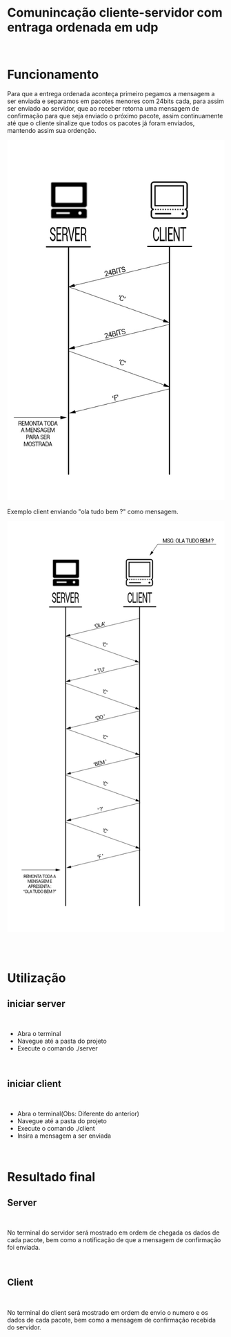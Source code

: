 # Comunincação cliente-servidor com entraga ordenada em udp 
<br />
 
 
# Funcionamento

Para que a entrega ordenada aconteça primeiro pegamos a mensagem a ser enviada e separamos em pacotes menores com 24bits cada, para assim ser enviado ao servidor, que ao receber retorna uma mensagem de confirmação para que seja enviado o próximo pacote, assim continuamente até que o cliente sinalize que todos os pacotes já foram enviados, mantendo assim sua ordenção.
<br />

![](Diagramas/diagram1.jpg)

Exemplo client enviando "ola tudo bem ?" como mensagem.


![](Diagramas/exemplo.jpg)


 <br />
 <br />
 
 
 
# Utilização
 
## iniciar server
 <br />

* Abra o terminal
* Navegue até a pasta do projeto
* Execute o comando ./server
  
<br />
 
 
## iniciar client
<br /> 
 
* Abra o terminal(Obs: Diferente do anterior)
* Navegue até a pasta do projeto
* Execute o comando ./client
* Insira a mensagem a ser enviada

 <br />
 
# Resultado final
 
## Server
 <br />

No terminal do servidor será mostrado em ordem de chegada os dados de cada pacote, bem como a notificação de que a mensagem de confirmação foi enviada.
 
 <br />

## Client

<br />

No terminal do client será mostrado em ordem de envio o numero e os dados de cada pacote, bem como a mensagem de confirmação recebida do servidor.

 <br />
 
  
 
 
